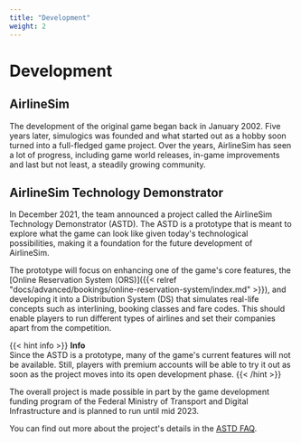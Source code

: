 ```yaml
---
title: "Development"
weight: 2
---
```


# Development

## AirlineSim

The development of the original game began back in January 2002. Five years later, simulogics was founded and what started out as a hobby soon turned into a full-fledged game project. Over the years, AirlineSim has seen a lot of progress, including game world releases, in-game improvements and last but not least, a steadily growing community.

## AirlineSim Technology Demonstrator

In December 2021, the team announced a project called the AirlineSim Technology Demonstrator (ASTD). The ASTD is a prototype that is meant to explore what the game can look like given today's technological possibilities, making it a foundation for the future development of AirlineSim.

The prototype will focus on enhancing one of the game's core features, the [Online Reservation System (ORS)]({{< relref "docs/advanced/bookings/online-reservation-system/index.md" >}}), and developing it into a Distribution System (DS) that simulates real-life concepts such as interlining, booking classes and fare codes. This should enable players to run different types of airlines and set their companies apart from the competition.

{{< hint info >}}
**Info**  
Since the ASTD is a prototype, many of the game's current features will not be available. Still, players with premium accounts will be able to try it out as soon as the project moves into its open development phase.
{{< /hint >}}

The overall project is made possible in part by the game development funding program of the Federal Ministry of Transport and Digital Infrastructure and is planned to run until mid 2023.

You can find out more about the project's details in the [ASTD FAQ](https://www.airlinesim.aero/en/technology-demonstrator).
